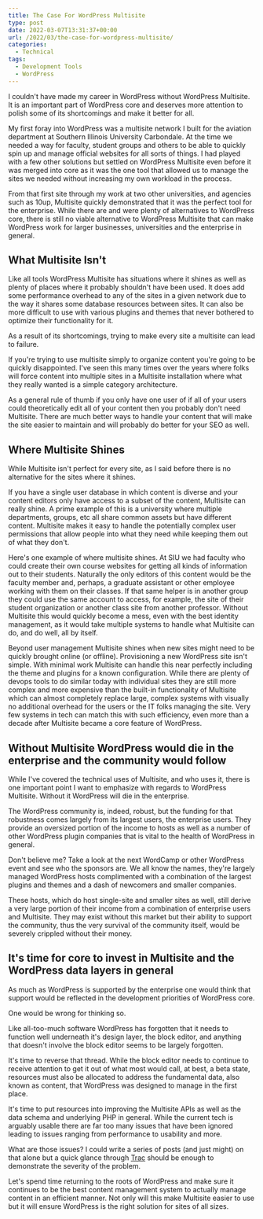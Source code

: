 ```yaml
---
title: The Case For WordPress Multisite
type: post
date: 2022-03-07T13:31:37+00:00
url: /2022/03/the-case-for-wordpress-multisite/
categories:
  - Technical
tags:
  - Development Tools
  - WordPress
---
```


I couldn't have made my career in WordPress without WordPress Multisite. It is an important part of WordPress core and deserves more attention to polish some of its shortcomings and make it better for all.

My first foray into WordPress was a multisite network I built for the aviation department at Southern Illinois University Carbondale. At the time we needed a way for faculty, student groups and others to be able to quickly spin up and manage official websites for all sorts of things. I had played with a few other solutions but settled on WordPress Multisite even before it was merged into core as it was the one tool that allowed us to manage the sites we needed without increasing my own workload in the process.

From that first site through my work at two other universities, and agencies such as 10up, Multisite quickly demonstrated that it was the perfect tool for the enterprise. While there are and were plenty of alternatives to WordPress core, there is still no viable alternative to WordPress Multisite that can make WordPress work for larger businesses, universities and the enterprise in general.

## What Multisite Isn't

Like all tools WordPress Multisite has situations where it shines as well as plenty of places where it probably shouldn't have been used. It does add some performance overhead to any of the sites in a given network due to the way it shares some database resources between sites. It can also be more difficult to use with various plugins and themes that never bothered to optimize their functionality for it.

As a result of its shortcomings, trying to make every site a multisite can lead to failure.

If you're trying to use multisite simply to organize content you're going to be quickly disappointed. I've seen this many times over the years where folks will force content into multiple sites in a Multisite installation where what they really wanted is a simple category architecture.

As a general rule of thumb if you only have one user of if all of your users could theoretically edit all of your content then you probably don't need Multisite. There are much better ways to handle your content that will make the site easier to maintain and will probably do better for your SEO as well.

## Where Multisite Shines

While Multisite isn't perfect for every site, as I said before there is no alternative for the sites where it shines.

If you have a single user database in which content is diverse and your content editors only have access to a subset of the content, Multisite can really shine. A prime example of this is a university where multiple departments, groups, etc all share common assets but have different content. Multisite makes it easy to handle the potentially complex user permissions that allow people into what they need while keeping them out of what they don't.

Here's one example of where multisite shines. At SIU we had faculty who could create their own course websites for getting all kinds of information out to their students. Naturally the only editors of this content would be the faculty member and, perhaps, a graduate assistant or other employee working with them on their classes. If that same helper is in another group they could use the same account to access, for example, the site of their student organization or another class site from another professor. Without Multisite this would quickly become a mess, even with the best identity management, as it would take multiple systems to handle what Multisite can do, and do well, all by itself.

Beyond user management Multisite shines when new sites might need to be quickly brought online (or offline). Provisioning a new WordPress site isn't simple. With minimal work Multisite can handle this near perfectly including the theme and plugins for a known configuration. While there are plenty of devops tools to do similar today with individual sites they are still more complex and more expensive than the built-in functionality of Multisite which can almost completely replace large, complex systems with visually no additional overhead for the users or the IT folks managing the site. Very few systems in tech can match this with such efficiency, even more than a decade after Multisite became a core feature of WordPress.

## Without Multisite WordPress would die in the enterprise and the community would follow

While I've covered the technical uses of Multisite, and who uses it, there is one important point I want to emphasize with regards to WordPress Multisite. Without it WordPress will die in the enterprise.

The WordPress community is, indeed, robust, but the funding for that robustness comes largely from its largest users, the enterprise users. They provide an oversized portion of the income to hosts as well as a number of other WordPress plugin companies that is vital to the health of WordPress in general.

Don't believe me? Take a look at the next WordCamp or other WordPress event and see who the sponsors are. We all know the names, they're largely managed WordPress hosts complimented with a combination of the largest plugins and themes and a dash of newcomers and smaller companies.

These hosts, which do host single-site and smaller sites as well, still derive a very large portion of their income from a combination of enterprise users and Multisite. They may exist without this market but their ability to support the community, thus the very survival of the community itself, would be severely crippled without their money.

## It's time for core to invest in Multisite and the WordPress data layers in general

As much as WordPress is supported by the enterprise one would think that support would be reflected in the development priorities of WordPress core.

One would be wrong for thinking so.

Like all-too-much software WordPress has forgotten that it needs to function well underneath it's design layer, the block editor, and anything that doesn't involve the block editor seems to be largely forgotten.

It's time to reverse that thread. While the block editor needs to continue to receive attention to get it out of what most would call, at best, a beta state, resources must also be allocated to address the fundamental data, also known as content, that WordPress was designed to manage in the first place.

It's time to put resources into improving the Multisite APIs as well as the data schema and underlying PHP in general. While the current tech is arguably usable there are far too many issues that have been ignored leading to issues ranging from performance to usability and more.

What are those issues? I could write a series of posts (and just might) on that alone but a quick glance through [Trac][1] should be enough to demonstrate the severity of the problem.

Let's spend time returning to the roots of WordPress and make sure it continues to be the best content management system to actually manage content in an efficient manner. Not only will this make Multisite easier to use but it will ensure WordPress is the right solution for sites of all sizes.

 [1]: https://core.trac.wordpress.org